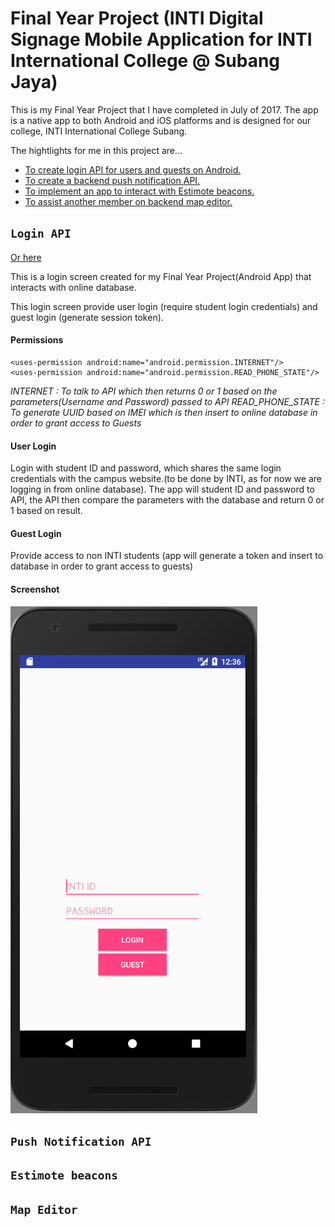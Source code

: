 # Final Year Project (INTI Digital Signage Mobile Application for INTI International College @ Subang Jaya)
This is my Final Year Project that I have completed in July of 2017. 
The app is a native app to both Android and iOS platforms and is designed for our college, INTI International College Subang.

The hightlights for me in this project are...

* [To create login API for users and guests on Android.](#login-api)
* [To create a backend push notification API.](#push-notification-api)
* [To implement an app to interact with Estimote beacons.](#estimote-beacons)
* [To assist another member on backend map editor.](#map-editor)


## `Login API`
[Or here](https://github.com/shinjiat/Android-Login)

This is a login screen created for my Final Year Project(Android App) that interacts with online database.

This login screen provide user login (require student login credentials) and guest login (generate session token).

#### Permissions
    <uses-permission android:name="android.permission.INTERNET"/>
    <uses-permission android:name="android.permission.READ_PHONE_STATE"/>
*INTERNET        : To talk to API which then returns 0 or 1 based on the parameters(Username and Password) passed to API
READ_PHONE_STATE : To generate UUID based on IMEI which is then insert to online database in order to grant access to Guests*    
    
    
    
#### User Login
Login with student ID and password, which shares the same login credentials with the campus website.(to be done by INTI, as for now we are logging in from online database). The app will student ID and password to API, the API then compare the parameters with the database and return 0 or 1 based on result.

#### Guest Login
Provide access to non INTI students (app will generate a token and insert to database in order to grant access to guests)

#### Screenshot
![image](https://github.com/shinjiat/Android-Login/blob/master/AndroidLogin/ScreenShot_20170829203644.png)



## `Push Notification API`

## `Estimote beacons`

## `Map Editor`
